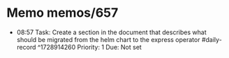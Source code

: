# Memo memos/657
- 08:57 Task: Create a section in the document that describes what should be migrated from the helm chart to the express operator #daily-record ^1728914260
Priority: 1
Due: Not set